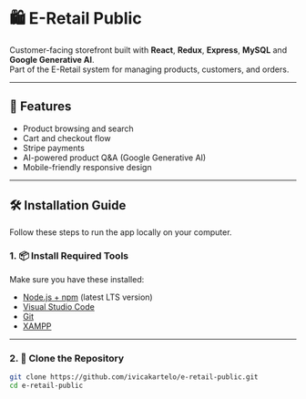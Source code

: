 # 🛍️ E-Retail Public

Customer-facing storefront built with **React**, **Redux**, **Express**, **MySQL** and **Google Generative AI**.  
Part of the E-Retail system for managing products, customers, and orders.

---

## 🚀 Features

- Product browsing and search
- Cart and checkout flow
- Stripe payments
- AI-powered product Q&A (Google Generative AI)
- Mobile-friendly responsive design

---

## 🛠️ Installation Guide

Follow these steps to run the app locally on your computer.

### 1. 📦 Install Required Tools

Make sure you have these installed:

- [Node.js + npm](https://nodejs.org/) (latest LTS version)
- [Visual Studio Code](https://code.visualstudio.com/)
- [Git](https://git-scm.com/)
- [XAMPP](https://www.apachefriends.org/)

---

### 2. 🔄 Clone the Repository

```bash
git clone https://github.com/ivicakartelo/e-retail-public.git
cd e-retail-public

